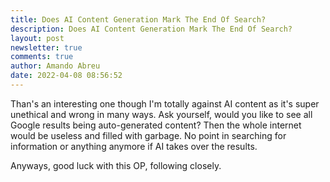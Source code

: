 ```yaml
---
title: Does AI Content Generation Mark The End Of Search?
description: Does AI Content Generation Mark The End Of Search?
layout: post
newsletter: true
comments: true
author: Amando Abreu
date: 2022-04-08 08:56:52
---
```

Than's an interesting one though I'm totally against AI content as it's super unethical and wrong in many ways.
Ask yourself, would you like to see all Google results being auto-generated content? Then the whole internet would be useless and filled with garbage.
No point in searching for information or anything anymore if AI takes over the results.

Anyways, good luck with this OP, following closely.